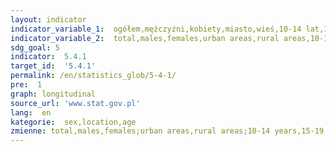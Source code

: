 ```yaml
---
layout: indicator
indicator_variable_1:  ogółem,mężczyźni,kobiety,miasto,wieś,10-14 lat,15-19 lat,20-24 lata,25-34 lata,35-44 lata,45-54 lata,55-64 lata,65 lat i więcej
indicator_variable_2:  total,males,females,urban areas,rural areas,10-14 years,15-19 years,20-24 years,25-34 years,35-44 years,45-54 years,55-64 years,65 years and more
sdg_goal: 5
indicator:  5.4.1
target_id:  '5.4.1'
permalink: /en/statistics_glob/5-4-1/
pre:  1
graph: longitudinal
source_url: 'www.stat.gov.pl'
lang:  en
kategorie:  sex,location,age
zmienne: total,males,females;urban areas,rural areas;10-14 years,15-19 years,20-24 years,25-34 years,35-44 years,45-54 years,55-64 years,65 years and more
---
```

